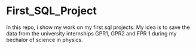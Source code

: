 # First_SQL_Project
In this repo, i show my work on my first sql projects. My idea is to save the data from the university internships GPR1, GPR2 and FPR 1 during my bechalor of science in physics.
